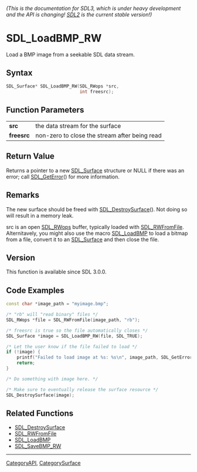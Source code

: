 ###### (This is the documentation for SDL3, which is under heavy development and the API is changing! [SDL2](https://wiki.libsdl.org/SDL2/) is the current stable version!)
# SDL_LoadBMP_RW

Load a BMP image from a seekable SDL data stream.

## Syntax

```c
SDL_Surface* SDL_LoadBMP_RW(SDL_RWops *src,
                            int freesrc);

```

## Function Parameters

|                 |                                               |
| --------------- | --------------------------------------------- |
| **src**         | the data stream for the surface               |
| **freesrc**     | non-zero to close the stream after being read |

## Return Value

Returns a pointer to a new [SDL_Surface](SDL_Surface) structure or NULL if
there was an error; call [SDL_GetError](SDL_GetError)() for more
information.

## Remarks

The new surface should be freed with
[SDL_DestroySurface](SDL_DestroySurface)(). Not doing so will result in a
memory leak.

src is an open [SDL_RWops](SDL_RWops) buffer, typically loaded with
[SDL_RWFromFile](SDL_RWFromFile). Alternitavely, you might also use the
macro [SDL_LoadBMP](SDL_LoadBMP) to load a bitmap from a file, convert it
to an [SDL_Surface](SDL_Surface) and then close the file.

## Version

This function is available since SDL 3.0.0.

## Code Examples

```c++
const char *image_path = "myimage.bmp";

/* "rb" will "read binary" files */
SDL_RWops *file = SDL_RWFromFile(image_path, "rb");

/* freesrc is true so the file automatically closes */
SDL_Surface *image = SDL_LoadBMP_RW(file, SDL_TRUE);

/* Let the user know if the file failed to load */
if (!image) {
    printf("Failed to load image at %s: %s\n", image_path, SDL_GetError());
    return;
}

/* Do something with image here. */

/* Make sure to eventually release the surface resource */
SDL_DestroySurface(image);
```

## Related Functions

* [SDL_DestroySurface](SDL_DestroySurface)
* [SDL_RWFromFile](SDL_RWFromFile)
* [SDL_LoadBMP](SDL_LoadBMP)
* [SDL_SaveBMP_RW](SDL_SaveBMP_RW)

----
[CategoryAPI](CategoryAPI), [CategorySurface](CategorySurface)

